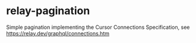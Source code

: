 # relay-pagination
Simple pagination implementing the Cursor Connections Specification, see https://relay.dev/graphql/connections.htm

